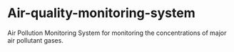 # Air-quality-monitoring-system
Air Pollution Monitoring System for monitoring the concentrations of major air pollutant gases.

